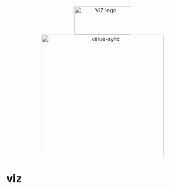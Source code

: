 <p align="center">
	<a href="http://github.com/malyutinegor/viz"> <img width="150" height="75" title="VIZ logo" src="https://raw.githubusercontent.com/malyutinegor/viz/master/logo.svg"> </a>
	<br>
	<a href="https://github.com/malyutinegor/viz"> <img width="320" title="value-sync" src="https://img.shields.io/travis/malyutinegor/viz.svg?style=flat-square"> </a>
</p>

# viz


